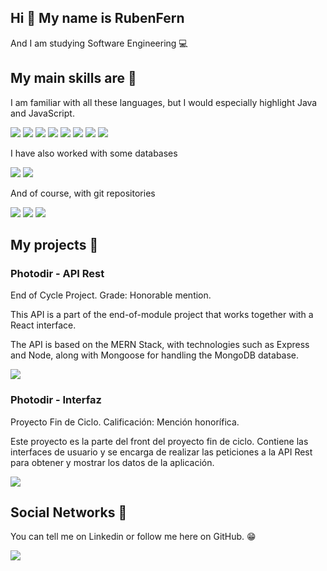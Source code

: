 ## Hi 👋 My name is RubenFern

And I am studying Software Engineering :computer:

## My main skills are :hammer:

I am familiar with all these languages, but I would especially highlight Java and JavaScript.

![](https://img.shields.io/badge/-Java-orange?style=for-the-badge&logo=java&logoColor=white)
![](https://img.shields.io/badge/-C++-00599C?style=for-the-badge&logo=C%2B%2B&logoColor=white)
![](https://img.shields.io/badge/-C-blue?style=for-the-badge&logo=C&logoColor=white)
![](https://img.shields.io/badge/-NodeJS-brightgreen?style=for-the-badge&logo=Node.js&logoColor=white)
![](https://img.shields.io/badge/-ReactJS-61DAFB?style=for-the-badge&logo=React&logoColor=white)
![](https://img.shields.io/badge/-ExpressJS-000000?style=for-the-badge&logo=Express&logoColor=white)
![](https://img.shields.io/badge/-JavaScript-F7DF1E?style=for-the-badge&logo=JavaScript&logoColor=white)
![](https://img.shields.io/badge/-PHP-777BB4?style=for-the-badge&logo=PHP&logoColor=white)

I have also worked with some databases

![](https://img.shields.io/badge/-MySQL-003B57?style=for-the-badge&logo=MySQL&logoColor=white)
![](https://img.shields.io/badge/-MongoDB-47A248?style=for-the-badge&logo=MongoDB&logoColor=white)

And of course, with git repositories

![](https://img.shields.io/badge/-Git-F05032?style=for-the-badge&logo=Git&logoColor=white)
![](https://img.shields.io/badge/-GitHub-181717?style=for-the-badge&logo=GitHub&logoColor=white)
![](https://img.shields.io/badge/-BitBucket-0052CC?style=for-the-badge&logo=Bitbucket&logoColor=white)

## My projects :gem:

### Photodir - API Rest
End of Cycle Project. Grade: Honorable mention.

This API is a part of the end-of-module project that works together with a React interface.

The API is based on the MERN Stack, with technologies such as Express and Node, along with Mongoose for handling the MongoDB database.

[![][GitHub-shield]][GitHub]

[GitHub-shield]: https://github.com/RubenFern/Photodir-API-Rest-PFM
[GitHub]: https://img.shields.io/badge/-GitHub-181717?style=for-the-badge&logo=GitHub&logoColor=white

### Photodir - Interfaz
Proyecto Fin de Ciclo. Calificación: Mención honorífica.

Este proyecto es la parte del front del proyecto fin de ciclo. Contiene las interfaces de usuario y se encarga de realizar las peticiones a la API Rest para obtener y mostrar los datos de la aplicación.

[![][GitHub2-shield]][GitHub2]

[GitHub2-shield]: https://github.com/RubenFern/Photodir-Front-React-PFM
[GitHub2]: https://img.shields.io/badge/-GitHub-181717?style=for-the-badge&logo=GitHub&logoColor=white

## Social Networks :book:

You can tell me on Linkedin or follow me here on GitHub. :grin:

[![][linkedin-shield]][linkedin]

[linkedin]: https://www.linkedin.com/in/rubenfern/
[linkedin-shield]: https://img.shields.io/badge/-Linkedin-0A66C2?style=for-the-badge&logo=LinkedIn&logoColor=white